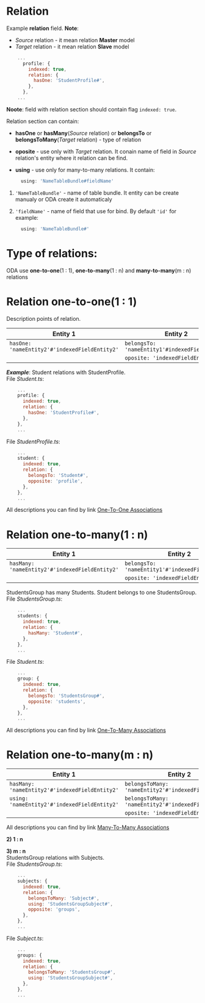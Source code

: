 # Relation


Example **relation** field.
**Note**:
* *Source* relation - it mean relation **Master** model
* *Target* relation - it mean relation **Slave** model

```js
    ...
      profile: {
        indexed: true,
        relation: {
          hasOne: 'StudentProfile#',
        },
      },
    ...
```
**Noote**: field with relation section should contain flag `indexed: true`.

Relation section can contain:

  * **hasOne** or **hasMany**(*Source* relation) or **belongsTo** or **belongsToMany**(*Target* relation) - type of relation
  * **oposite** - use only with *Target* relation. It conain name of field in *Source* relation's entity where it relation can be find.
  * **using** - use only for many-to-many relations. It contain: 

    ```js
      using: 'NameTableBundle#fieldName'
    ```

 1) `'NameTableBundle'` - name of table bundle. It entity can be create manualy or ODA create it automaticaly
 2) `'fieldName'` - name of field that use for bind. By default `'id'` for example:

     ```js
       using: 'NameTableBundle#'
     ```
  
# Type of relations:

ODA use **one-to-one**(1 : 1), **one-to-many**(1 : n) and **many-to-many**(m : n) relations

# Relation one-to-one(1 : 1)

Description points of relation.

| Entity 1 | Entity 2 |
| --- | --- |
| `hasOne: 'nameEntity2'#'indexedFieldEntity2'`| `belongsTo: 'nameEntity1'#indexedFieldEntity1` |
|  | `oposite: 'indexedFieldEntity1'` |

***Example***: 
Student relations with StudentProfile.  
File _Student.ts_:

```js
    ...
    profile: {
      indexed: true,
      relation: {
        hasOne: 'StudentProfile#',
      },
    },
    ...
```

File _StudentProfile.ts_:

```js
    ...
    student: {
      indexed: true,
      relation: {
        belongsTo: 'Student#',
        opposite: 'profile',
      },
    },
    ...
```


All descriptions you can find by link [One-To-One Associations](http://docs.sequelizejs.com/en/v3/docs/associations/#one-to-one-associations)

# Relation one-to-many(1 : n)

| Entity 1 | Entity 2 |
| --- | --- |
| `hasMany: 'nameEntity2'#'indexedFieldEntity2'` | `belongsTo: 'nameEntity1'#'indexedFieldEntity1'` |
|  | `oposite: 'indexedFieldEntity1` |

StudentsGroup has many Students. Student belongs to one StudentsGroup.  
File _StudentsGroup.ts_:

```js
    ...
    students: {
      indexed: true,
      relation: {
        hasMany: 'Student#',
      },
    },
    ...
```

File _Student.ts_:

```js
    ...
    group: {
      indexed: true,
      relation: {
        belongsTo: 'StudentsGroup#',
        opposite: 'students',
      },
    },
    ...
```

All descriptions you can find by link [One-To-Many Associations](http://docs.sequelizejs.com/en/v3/docs/associations/#1m)


# Relation one-to-many(m : n)

| Entity 1 | Entity 2 |
| --- | --- |
| `hasMany: 'nameEntity2'#'indexedFieldEntity2'` | `belongsToMany: 'nameEntity2'#'indexedFieldEntity2'` |
| `using: 'nameEntity2'#'indexedFieldEntity2'` | `belongsToMany: 'nameEntity2'#'indexedFieldEntity2'` |
|  | `oposite: 'indexedFieldEntity1` |

All descriptions you can find by link [Many-To-Many Associations](http://docs.sequelizejs.com/en/v3/docs/associations/#nm)


**2\)  1 : n**  


**3\)  m : n**  
StudentsGroup relations with Subjects.  
File _StudentsGroup.ts_:

```js
    ...
    subjects: {
      indexed: true,
      relation: {
        belongsToMany: 'Subject#',
        using: 'StudentsGroupSubject#',
        opposite: 'groups',
      },
    },
    ...
```

File _Subject.ts_:

```js
    ...
    groups: {
      indexed: true,
      relation: {
        belongsToMany: 'StudentsGroup#',
        using: 'StudentsGroupSubject#',
      },
    },
    ...
```



